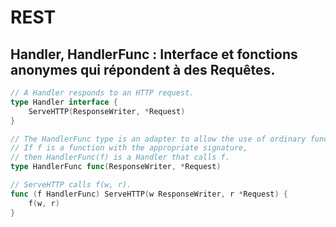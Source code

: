 <!-- .slide: class="with-code-bg-dark" -->

# REST

## Handler, HandlerFunc : Interface et fonctions anonymes qui répondent à des Requêtes.

```go
// A Handler responds to an HTTP request.
type Handler interface {
    ServeHTTP(ResponseWriter, *Request)
}

// The HandlerFunc type is an adapter to allow the use of ordinary functions as HTTP handlers.
// If f is a function with the appropriate signature,
// then HandlerFunc(f) is a Handler that calls f.
type HandlerFunc func(ResponseWriter, *Request)

// ServeHTTP calls f(w, r).
func (f HandlerFunc) ServeHTTP(w ResponseWriter, r *Request) {
    f(w, r)
}
```
